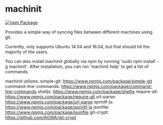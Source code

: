 # machinit

[![npm Package](https://img.shields.io/npm/v/machinit.svg?style=flat-square)](https://www.npmjs.org/package/machinit)

Provides a simple way of syncing files between different machines using git.

Currently, only supports Ubuntu 14.04 and 16.04, but that should hit the majority of the users.

You can also install machinit globally via npm by running 'sudo npm install -g machinit'.
After installation, you can run 'machinit help' to get a list of commands.

machinit utilizes:
    simple-git: https://www.npmjs.com/package/simple-git
    command-line-commands: https://www.npmjs.com/package/command-line-commands
    shelljs: https://www.npmjs.com/package/shelljs
    require-all: https://www.npmjs.com/package/require-all
    url-parse: https://www.npmjs.com/package/url-parse
    sprintf-js: https://www.npmjs.com/package/sprintf-js
    jsonfile: https://www.npmjs.com/package/jsonfile
    git-crypt:  https://github.com/AGWA/git-crypt
